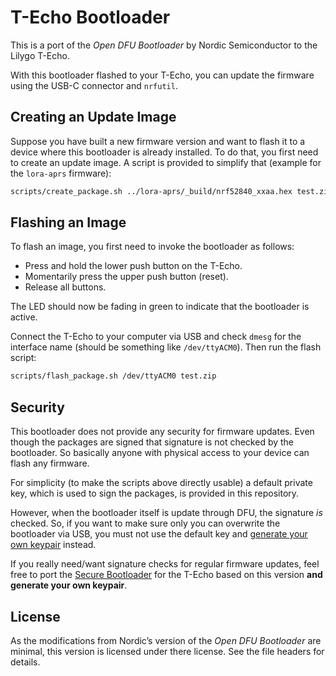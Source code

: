 # T-Echo Bootloader

This is a port of the _Open DFU Bootloader_ by Nordic Semiconductor to the Lilygo T-Echo.

With this bootloader flashed to your T-Echo, you can update the firmware using the USB-C connector and `nrfutil`.

## Creating an Update Image

Suppose you have built a new firmware version and want to flash it to a device
where this bootloader is already installed. To do that, you first need to
create an update image. A script is provided to simplify that (example for the
`lora-aprs` firmware):

```sh
scripts/create_package.sh ../lora-aprs/_build/nrf52840_xxaa.hex test.zip
```

## Flashing an Image

To flash an image, you first need to invoke the bootloader as follows:

- Press and hold the lower push button on the T-Echo.
- Momentarily press the upper push button (reset).
- Release all buttons.

The LED should now be fading in green to indicate that the bootloader is active.

Connect the T-Echo to your computer via USB and check `dmesg` for the interface
name (should be something like `/dev/ttyACM0`). Then run the flash script:

```sh
scripts/flash_package.sh /dev/ttyACM0 test.zip
```

## Security

This bootloader does not provide any security for firmware updates. Even though
the packages are signed that signature is not checked by the bootloader. So
basically anyone with physical access to your device can flash any firmware.

For simplicity (to make the scripts above directly usable) a default private
key, which is used to sign the packages, is provided in this repository.

However, when the bootloader itself is update through DFU, the signature _is_
checked. So, if you want to make sure only you can overwrite the bootloader via
USB, you must not use the default key and [generate your own
keypair](https://infocenter.nordicsemi.com/topic/ug_nrfutil/UG/nrfutil/nrfutil_keys_generate_display.html)
instead.

If you really need/want signature checks for regular firmware updates, feel
free to port the [Secure
Bootloader](https://infocenter.nordicsemi.com/topic/sdk_nrf5_v17.1.0/ble_sdk_app_secure_bootloader.html)
for the T-Echo based on this version **and generate your own keypair**.

## License

As the modifications from Nordic’s version of the _Open DFU Bootloader_ are
minimal, this version is licensed under there license. See the file headers for
details.
